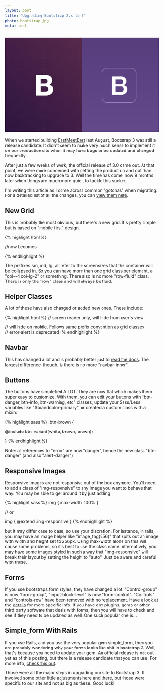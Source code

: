 ```yaml
---
layout: post
title: "Upgrading Bootstrap 2.x to 3"
photo: bootstrap.jpg
meta: post
---
```


![](/images/bootstrap.jpg)

When we started building [EastMeetEast][eme] last August, Bootstrap 3 was still a release candidate. It didn't seem to make very much sense to implement it on our production site when it may have bugs or be updated and changed frequently. 

After just a few weeks of work, the official release of 3.0 came out. At that point, we were more concerned with getting the product up and out than now backtracking to <!--more--> upgrade to 3. Well the time has come, now 9 months later when things are much more quiet, to tackle this sucker.

I'm writing this article as I come across common "gotchas" when migrating. For a detailed list of all the changes, you can [view them here][docs].

## New Grid

This is probably the most obvious, but there's a new grid. It's pretty simple but is based on "mobile first" design.

{% highlight html %}
<div class="span4 offset2"></div>

//now becomes

<div class="col-sm-4 col-md-offset-2"></div>
{% endhighlight %}

The prefixes sm, md, lg, all refer to the screensizes that the container will be collapsed in. So you can have more than one grid class per element, a "col--4 col-lg-2" or something. There also is no more "row-fluid" class. There is only the "row" class and will always be fluid.

## Helper Classes

A lot of these have also changed or added new ones. These include:

{% highlight html %}
<label class="sr-only"></label>  // screen reader only, will hide from user's view

<div class="hidden-xs"></div> // will hide on mobile. Follows same prefix convention as grid classes

<div class="alert danger-alert"></div> // error-alert is deprecated
{% endhighlight %}

## Navbar

This has changed a lot and is probably better just to [read the docs][docs]. The largest difference, though, is there is no more "navbar-inner".

## Buttons

The buttons have simplefied A LOT. They are now flat which makes them super easy to customize. With them, you can edit your buttons with "btn-danger, btn-info, btn-warning, etc" classes, update your Sass/Less variables like "$brandcolor-primary", or created a custom class with a mixin:

{% highlight sass %}
.btn-brown {

  @include btn-variant(white, brown, brown);

}
{% endhighlight %}

Note: all references to "error" are now "danger", hence the new class "btn-danger" (and also "alert-danger")

## Responsive Images

Responsive images are not responsive out of the box anymore. You'll need to add a class of "img-responsive" to any image you want to behave that way. You may be able to get around it by just adding

{% highlight sass %}
img { max-width: 100% }

// or

img { @extend .img-responsive }
{% endhighlight %}

but it may differ case to case, so use your discretion. For instance, in rails, you may have an image helper like "image_tag(256)" that spits out an image with width and height set to 256px. Using max-width alone on this will cause some problems, so it's best to use the class name. Alternatively, you may have some images styled in such a way that "img-responsive" will break their layout by setting the height to "auto". Just be aware and careful with these.

## Forms

If you use bootstraps form styles, they have changed a lot. "Control-group" is now "form-group", "input-block-level" is now "form-control". "Controls" and "controls-row" have been removed with no replacement. Have a look at the [details][details] for more specific info. If you have any plugins, gems or other third party software that deals with forms, then you will have to check and see if they need to be updated as well. One such popular one is...

## Simple_form With Rails

If you use Rails, and you use the very popular gem simple_form, then you are probably wondering why your forms looks like shit in bootstrap 3. Well, that's because you need to update your gem. An official release is not out yet as of this posting, but there is a release candidate that you can use. For more info, [check this out][check].

Those were all the major steps in upgrading our site to Bootstrap 3. It involved some other little adjustments here and there, but those were specific to our site and not as big as these. Good luck!

[eme]: http://eastmeeteast.com/
[docs]: http://getbootstrap.com/components/#navbar
[details]: http://getbootstrap.com/migration/
[check]: http://blog.plataformatec.com.br/2014/04/bootstrap-3-support-for-simple-form/